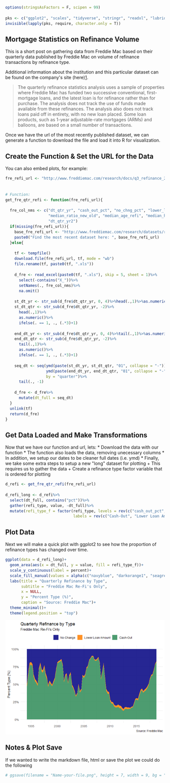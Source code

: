 ``` r
options(stringsAsFactors = F, scipen = 99)

pks <- c("ggplot2", "scales", "tidyverse", "stringr", "readxl", "lubridate")
invisible(lapply(pks, require, character.only = T))
```

Mortgage Statistics on Refinance Volume
---------------------------------------

This is a short post on gathering data from Freddie Mac based on their quarterly data published by Freddie Mac on volume of refinance transactions by refinance type.

Additional information about the institution and this particular dataset can be found on the company's site (here)[1]( "http://www.freddiemac.com/research/datasets/refinance-stats/").

> The quarterly refinance statistics analysis uses a sample of properties where Freddie Mac has funded two successive conventional, first-mortgage loans, and the latest loan is for refinance rather than for purchase. The analysis does not track the use of funds made available from these refinances. The analysis also does not track loans paid off in entirety, with no new loan placed. Some loan products, such as 1-year adjustable-rate mortgages (ARMs) and balloons, are based on a small number of transactions.

Once we have the url of the most recently published dataset, we can generate a function to download the file and load it into R for visualization.

Create the Function & Set the URL for the Data
----------------------------------------------

You can also embed plots, for example:

``` r
fre_refi_url <- "http://www.freddiemac.com/research/docs/q3_refinance_2018.xls"


# Function:
get_fre_qtr_refi <- function(fre_refi_url){
  
  fre_col_nms <- c("dt_qtr_yr", "cash_out_pct", "no_chng_pct", "lower_loan_amt_pct", 
                   "median_ratio_new_old", "median_age_refi", "median_hpa_refi", 
                   "dt_qtr_yr2")
  if(missing(fre_refi_url)){
    base_fre_refi_url <- "http://www.freddiemac.com/research/datasets/refinance-stats/"
    paste0("Find the most recent dataset here: ", base_fre_refi_url)
  }else{
    
    tf <- tempfile()
    download.file(fre_refi_url, tf, mode = "wb")
    file.rename(tf, paste0(tf, ".xls"))
    
    d_fre <- read_excel(paste0(tf, ".xls"), skip = 5, sheet = 1)%>%
      select(-contains("X_"))%>%
      setNames(., fre_col_nms)%>%
      na.omit()
    
    st_dt_yr <- str_sub(d_fre$dt_qtr_yr, 0, 4)%>%head(.,1)%>%as.numeric()
    st_dt_qtr <- str_sub(d_fre$dt_qtr_yr, -2)%>%
      head(.,1)%>%
      as.numeric()%>%
      ifelse(. == 1, ., (.*3)+1)
    
    end_dt_yr <- str_sub(d_fre$dt_qtr_yr, 0, 4)%>%tail(.,1)%>%as.numeric()
    end_dt_qtr <- str_sub(d_fre$dt_qtr_yr, -2)%>%
      tail(.,1)%>%
      as.numeric()%>%
      ifelse(. == 1, ., (.*3)+1)
    
    seq_dt <- seq(ymd(paste(st_dt_yr, st_dt_qtr, "01", collapse = "-")), 
                  ymd(paste(end_dt_yr, end_dt_qtr, "01", collapse = "-")), 
                  by = "quarter")%>%
      tail(., -1)
    
    d_fre <- d_fre%>%
      mutate(dt_full = seq_dt)
  }
  unlink(tf)
  return(d_fre)
}
```

Get Data Loaded and Make Transformations
----------------------------------------

Now that we have our function and url, lets: \* Download the data with our function \* The function also loads the data, removing unecessary columns \* In addition, we setup our dates to be cleaner full dates (i.e. ymd) \* Finally, we take some extra steps to setup a new "long" dataset for plotting + This requires us to gather the data + Create a refinance type factor variable that is ordered for plotting

``` r
d_refi <- get_fre_qtr_refi(fre_refi_url)

d_refi_long <- d_refi%>%
  select(dt_full, contains("pct"))%>%
  gather(refi_type, value, -dt_full)%>%
  mutate(refi_type_f = factor(refi_type, levels = rev(c("cash_out_pct","lower_loan_amt_pct", "no_chng_pct")), 
                              labels = rev(c("Cash-Out", "Lower Loan Amount", "No Change")), ordered = T))
```

Plot Data
---------

Next we will make a quick plot with ggplot2 to see how the proportion of refinance types has changed over time.

``` r
ggplot(data = d_refi_long)+
  geom_area(aes(x = dt_full, y = value, fill = refi_type_f))+
  scale_y_continuous(label = percent)+
  scale_fill_manual(values = alpha(c("navyblue", "darkorange1", "seagreen"), 0.85), NULL)+
  labs(title = "Quarterly Refinance by Type", 
       subtitle = "Freddie Mac Re-Fi's Only", 
       x = NULL, 
       y = "Percent Type (%)", 
       caption = "Source: Freddie Mac")+
  theme_minimal()+
  theme(legend.position = "top")
```
<img src="png/plotData-1.png" style="display: block; margin: auto;" />

Notes & Plot Save
-----------------

If we wanted to write the markdown file, html or save the plot we could do the following

``` r
# ggsave(filename = "Name-your-file.png", height = 7, width = 9, bg = "transparent")
```
